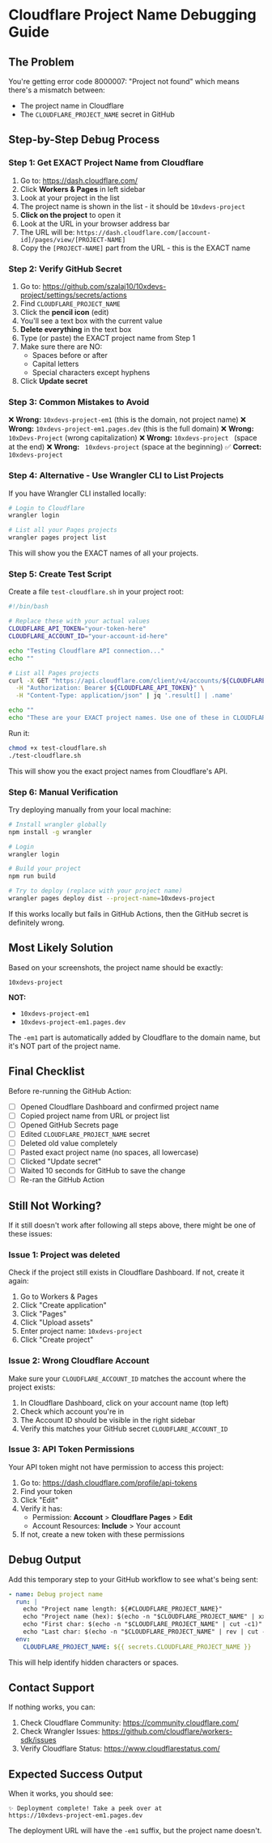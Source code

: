 # Cloudflare Project Name Debugging Guide

## The Problem

You're getting error code 8000007: "Project not found" which means there's a mismatch between:
- The project name in Cloudflare
- The `CLOUDFLARE_PROJECT_NAME` secret in GitHub

## Step-by-Step Debug Process

### Step 1: Get EXACT Project Name from Cloudflare

1. Go to: https://dash.cloudflare.com/
2. Click **Workers & Pages** in left sidebar
3. Look at your project in the list
4. The project name is shown in the list - it should be `10xdevs-project`
5. **Click on the project** to open it
6. Look at the URL in your browser address bar
7. The URL will be: `https://dash.cloudflare.com/[account-id]/pages/view/[PROJECT-NAME]`
8. Copy the `[PROJECT-NAME]` part from the URL - this is the EXACT name

### Step 2: Verify GitHub Secret

1. Go to: https://github.com/szalaj10/10xdevs-project/settings/secrets/actions
2. Find `CLOUDFLARE_PROJECT_NAME`
3. Click the **pencil icon** (edit)
4. You'll see a text box with the current value
5. **Delete everything** in the text box
6. Type (or paste) the EXACT project name from Step 1
7. Make sure there are NO:
   - Spaces before or after
   - Capital letters
   - Special characters except hyphens
8. Click **Update secret**

### Step 3: Common Mistakes to Avoid

❌ **Wrong:** `10xdevs-project-em1` (this is the domain, not project name)
❌ **Wrong:** `10xdevs-project-em1.pages.dev` (this is the full domain)
❌ **Wrong:** `10xDevs-Project` (wrong capitalization)
❌ **Wrong:** `10xdevs-project ` (space at the end)
❌ **Wrong:** ` 10xdevs-project` (space at the beginning)
✅ **Correct:** `10xdevs-project`

### Step 4: Alternative - Use Wrangler CLI to List Projects

If you have Wrangler CLI installed locally:

```bash
# Login to Cloudflare
wrangler login

# List all your Pages projects
wrangler pages project list
```

This will show you the EXACT names of all your projects.

### Step 5: Create Test Script

Create a file `test-cloudflare.sh` in your project root:

```bash
#!/bin/bash

# Replace these with your actual values
CLOUDFLARE_API_TOKEN="your-token-here"
CLOUDFLARE_ACCOUNT_ID="your-account-id-here"

echo "Testing Cloudflare API connection..."
echo ""

# List all Pages projects
curl -X GET "https://api.cloudflare.com/client/v4/accounts/${CLOUDFLARE_ACCOUNT_ID}/pages/projects" \
  -H "Authorization: Bearer ${CLOUDFLARE_API_TOKEN}" \
  -H "Content-Type: application/json" | jq '.result[] | .name'

echo ""
echo "These are your EXACT project names. Use one of these in CLOUDFLARE_PROJECT_NAME."
```

Run it:
```bash
chmod +x test-cloudflare.sh
./test-cloudflare.sh
```

This will show you the exact project names from Cloudflare's API.

### Step 6: Manual Verification

Try deploying manually from your local machine:

```bash
# Install wrangler globally
npm install -g wrangler

# Login
wrangler login

# Build your project
npm run build

# Try to deploy (replace with your project name)
wrangler pages deploy dist --project-name=10xdevs-project
```

If this works locally but fails in GitHub Actions, then the GitHub secret is definitely wrong.

## Most Likely Solution

Based on your screenshots, the project name should be exactly:

```
10xdevs-project
```

**NOT:**
- `10xdevs-project-em1`
- `10xdevs-project-em1.pages.dev`

The `-em1` part is automatically added by Cloudflare to the domain name, but it's NOT part of the project name.

## Final Checklist

Before re-running the GitHub Action:

- [ ] Opened Cloudflare Dashboard and confirmed project name
- [ ] Copied project name from URL or project list
- [ ] Opened GitHub Secrets page
- [ ] Edited `CLOUDFLARE_PROJECT_NAME` secret
- [ ] Deleted old value completely
- [ ] Pasted exact project name (no spaces, all lowercase)
- [ ] Clicked "Update secret"
- [ ] Waited 10 seconds for GitHub to save the change
- [ ] Re-ran the GitHub Action

## Still Not Working?

If it still doesn't work after following all steps above, there might be one of these issues:

### Issue 1: Project was deleted

Check if the project still exists in Cloudflare Dashboard. If not, create it again:

1. Go to Workers & Pages
2. Click "Create application"
3. Click "Pages"
4. Click "Upload assets"
5. Enter project name: `10xdevs-project`
6. Click "Create project"

### Issue 2: Wrong Cloudflare Account

Make sure your `CLOUDFLARE_ACCOUNT_ID` matches the account where the project exists:

1. In Cloudflare Dashboard, click on your account name (top left)
2. Check which account you're in
3. The Account ID should be visible in the right sidebar
4. Verify this matches your GitHub secret `CLOUDFLARE_ACCOUNT_ID`

### Issue 3: API Token Permissions

Your API token might not have permission to access this project:

1. Go to: https://dash.cloudflare.com/profile/api-tokens
2. Find your token
3. Click "Edit"
4. Verify it has:
   - Permission: **Account** > **Cloudflare Pages** > **Edit**
   - Account Resources: **Include** > Your account
5. If not, create a new token with these permissions

## Debug Output

Add this temporary step to your GitHub workflow to see what's being sent:

```yaml
- name: Debug project name
  run: |
    echo "Project name length: ${#CLOUDFLARE_PROJECT_NAME}"
    echo "Project name (hex): $(echo -n "$CLOUDFLARE_PROJECT_NAME" | xxd -p)"
    echo "First char: $(echo -n "$CLOUDFLARE_PROJECT_NAME" | cut -c1)"
    echo "Last char: $(echo -n "$CLOUDFLARE_PROJECT_NAME" | rev | cut -c1)"
  env:
    CLOUDFLARE_PROJECT_NAME: ${{ secrets.CLOUDFLARE_PROJECT_NAME }}
```

This will help identify hidden characters or spaces.

## Contact Support

If nothing works, you can:

1. Check Cloudflare Community: https://community.cloudflare.com/
2. Check Wrangler Issues: https://github.com/cloudflare/workers-sdk/issues
3. Verify Cloudflare Status: https://www.cloudflarestatus.com/

## Expected Success Output

When it works, you should see:

```
✨ Deployment complete! Take a peek over at
https://10xdevs-project-em1.pages.dev
```

The deployment URL will have the `-em1` suffix, but the project name doesn't.

